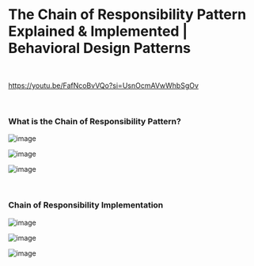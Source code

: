 # The Chain of Responsibility Pattern Explained & Implemented | Behavioral Design Patterns 

<br>

https://youtu.be/FafNcoBvVQo?si=UsnOcmAVwWhbSgOv

<br>


###  What is the Chain of Responsibility Pattern?
![image](https://github.com/user-attachments/assets/af77cf43-92e9-4546-8852-145ea418aa2c)

![image](https://github.com/user-attachments/assets/7cda9691-2aad-46be-a4df-890bdb8ff25d)

![image](https://github.com/user-attachments/assets/22958065-f022-4193-848b-ddcdff85cbf1)

<br>

### Chain of Responsibility Implementation
![image](https://github.com/user-attachments/assets/2c44b289-0033-4a61-8fed-38a2016e7bf6)

![image](https://github.com/user-attachments/assets/a4c07b9b-d607-4b1d-a4a9-2c4a18062582)

![image](https://github.com/user-attachments/assets/b9e4b4f5-f822-4e60-9db2-ed854bf85aaa)






